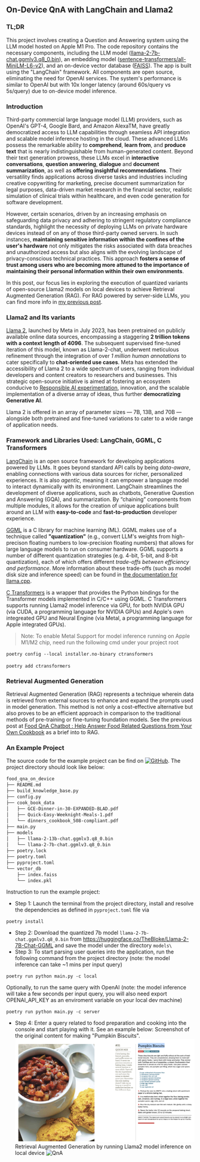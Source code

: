 ## On-Device QnA with LangChain and Llama2
### TL;DR
This project involves creating a Question and Answering system using the LLM model hosted on Apple M1 Pro. The code repository contains the necessary components, including the LLM model ([llama-2-7b-chat.ggmlv3.q8_0.bin](https://huggingface.co/TheBloke/Llama-2-7B-Chat-GGML)), an embedding model ([sentence-transformers/all-MiniLM-L6-v2](https://huggingface.co/sentence-transformers/all-MiniLM-L6-v2)), and an on-device vector database ([FAISS](https://github.com/facebookresearch/faiss)). The app is built using the "LangChain" framework. All components are open source, eliminating the need for OpenAI services. The system's performance is similar to OpenAI but with 10x longer latency (around 60s/query vs 5s/query) due to on-device model inference.
### Introduction 
Third-party commercial large language model (LLM) providers, such as OpenAI's GPT-4, Google Bard, and Amazon AlexaTM, have greatly democratized access to LLM capabilities through seamless API integration and scalable model inference hosting in the cloud. These advanced LLMs possess the remarkable ability to **comprehend**, **learn from**, and **produce text** that is nearly indistinguishable from human-generated content. Beyond their text generation prowess, these LLMs excel in **interactive conversations**, **question answering**, **dialogue** and **document summarization**, as well as **offering insightful recommendations**. Their versatility finds applications across diverse tasks and industries including creative copywriting for marketing, precise document summarization for legal purposes, data-driven market research in the financial sector, realistic simulation of clinical trials within healthcare, and even code generation for software development.

However, certain scenarios, driven by an increasing emphasis on safeguarding data privacy and adhering to stringent regulatory compliance standards, highlight the necessity of deploying LLMs on private hardware devices instead of on any of those third-party owned servers. In such instances, **maintaining sensitive information within the confines of the user's hardware** not only mitigates the risks associated with data breaches and unauthorized access but also aligns with the evolving landscape of privacy-conscious technical practices. This approach **fosters a sense of trust among users who are becoming more attuned to the importance of maintaining their personal information within their own environments**.

In this post, our focus lies in exploring the execution of quantized variants of open-source Llama2 models on local devices to achieve Retrieval Augmented Generation (RAG). For RAG powered by server-side LLMs, you can find more info in [my previous post](https://bearbearyu1223.github.io/chatbot/2023/07/31/food-qna-on-server-llm.html). 

### Llama2 and Its variants 
[Llama 2](https://ai.meta.com/resources/models-and-libraries/llama/), launched by Meta in July 2023, has been pretrained on publicly available online data sources, encompassing a staggering **2 trillion tokens with a context length of 4096**. The subsequent supervised fine-tuned iteration of this model, known as Llama-2-chat, underwent meticulous refinement through the integration of over *1 million human annotations* to cater specifically to **chat-oriented use cases**. Meta has extended the accessibility of Llama 2 to a wide spectrum of users, ranging from individual developers and content creators to researchers and businesses. This strategic open-source initiative is aimed at fostering an ecosystem conducive to [Responsible AI experimentation](https://ai.meta.com/static-resource/responsible-use-guide/), innovation, and the scalable implementation of a diverse array of ideas, thus further **democratizing Generative AI**.

Llama 2 is offered in an array of parameter sizes — 7B, 13B, and 70B — alongside both pretrained and fine-tuned variations to cater to a wide range of application needs.

### Framework and Libraries Used: LangChain, GGML, C Transformers 
[LangChain](https://python.langchain.com/docs/get_started/introduction.html) is an open source framework for developing applications powered by LLMs. It goes beyond standard API calls by being *data-aware*, enabling connections with various data sources for richer, personalized experiences. It is also *agentic*, meaning it can empower a language model to interact dynamically with its environment. LangChain streamlines the development of diverse applications, such as chatbots, Generative Question and Answering (GQA), and summarization. By “chaining” components from multiple modules, it allows for the creation of unique applications built around an LLM with **easy-to-code** and **fast-to-production** developer experience. 


[GGML](https://github.com/ggerganov/ggml) is a C library for machine learning (ML). GGML makes use of a technique called **"quantization"** (e.g., convert LLM's weights from high-precison floating numbers to low-precision floating numbers) that allows for large language models to run on consumer hardware. GGML supports a number of different quantization strategies (e.g. 4-bit, 5-bit, and 8-bit quantization), each of which offers different *trade-offs between efficiency and performance*. More information about these trade-offs (such as model disk size and inference speed) can be found in [the documentation for llama.cpp](https://github.com/ggerganov/llama.cpp). 

[C Transformers](https://github.com/marella/ctransformers) is a wrapper that provides the Python bindings for the Transformer models implemented in C/C++ using GGML. 
C Transformers supports running Llama2 model inference via GPU, for both NVIDIA GPU (via CUDA, a programming language for NVIDIA GPUs) and Apple's own integreated GPU and Neural Engine (via Metal, a programming language for Apple integrated GPUs).

> Note: To enable Metal Support for model inference running on Apple M1/M2 chip, need run the following cmd under your project root
~~~
poetry config --local installer.no-binary ctransformers

poetry add ctransformers 
~~~

### Retrieval Augmented Generation
Retrieval Augmented Generation (RAG) represents a technique wherein data is retrieved from external sources to enhance and expand the prompts used in model generation. This method is not only a cost-effective alternative but also proves to be an efficient approach in comparison to the traditional methods of pre-training or fine-tuning foundation models.
See the previous post at [Food QnA Chatbot : Help Answer Food Related Questions from Your Own Cookbook](https://bearbearyu1223.github.io/chatbot/2023/07/31/food-qna-on-server-llm.html) as a brief into to RAG. 

### An Example Project 
The source code for the example project can be find on [![GitHub](https://img.shields.io/badge/github-%23121011.svg?style=for-the-badge&logo=github&logoColor=white)](https://github.com/bearbearyu1223/langchain_playground/tree/main/food_qna_on_device). The project directory should look like below:
```
food_qna_on_device
├── README.md
├── build_knowledge_base.py
├── config.py
├── cook_book_data
│   ├── GCE-Dinner-in-30-EXPANDED-BLAD.pdf
│   ├── Quick-Easy-Weeknight-Meals-1.pdf
│   └── dinners_cookbook_508-compliant.pdf
├── main.py
├── models
│   ├── llama-2-13b-chat.ggmlv3.q8_0.bin
│   └── llama-2-7b-chat.ggmlv3.q8_0.bin
├── poetry.lock
├── poetry.toml
├── pyproject.toml
└── vector_db
    ├── index.faiss
    └── index.pkl
```

Instruction to run the example project:
* Step 1: Launch the terminal from the project directory, install and resolve the dependencies as defined in `pyproject.toml` file via
~~~
poetry install
~~~
* Step 2: Download the quantized 7b model `llama-2-7b-chat.ggmlv3.q8_0.bin` from https://huggingface.co/TheBloke/Llama-2-7B-Chat-GGML and save the model under the directory ``models\`` 
* Step 3: To start parsing user queries into the application, run the following command from the project directory (note: the model inference can take ~1 mins per input query)
~~~
poetry run python main.py -c local 
~~~ 
Optionally, to run the same query with OpenAI (note: the model inference will take a few seconds per input query, you will also need export OPENAI_API_KEY as an enviroment variable on your local dev machine)
~~~
poetry run python main.py -c server
~~~ 
* Step 4: Enter a query related to food preparation and cooking into the console and start playing with it. 
See an example below:
Screenshot of the original content for making "Pumpkin Biscuits". 
 ![Original Content](assets/original.png)
Retrieval Augmented Generation by running Llama2 model inference on local device
 ![QnA](assets/response.png)
